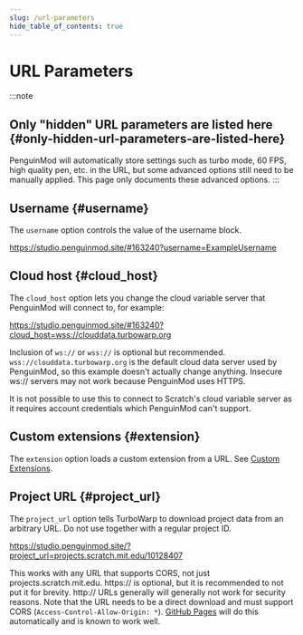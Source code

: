 ```yaml
---
slug: /url-parameters
hide_table_of_contents: true
---
```


# URL Parameters


:::note
## Only "hidden" URL parameters are listed here {#only-hidden-url-parameters-are-listed-here}
PenguinMod will automatically store settings such as turbo mode, 60 FPS, high quality pen, etc. in the URL, but some advanced options still need to be manually applied. This page only documents these advanced options.
:::


## Username {#username}

The `username` option controls the value of the username block.

https://studio.penguinmod.site/#163240?username=ExampleUsername

## Cloud host {#cloud_host}

The `cloud_host` option lets you change the cloud variable server that PenguinMod will connect to, for example:

https://studio.penguinmod.site/#163240?cloud_host=wss://clouddata.turbowarp.org

Inclusion of `ws://` or `wss://` is optional but recommended. `wss://clouddata.turbowarp.org` is the default cloud data server used by PenguinMod, so this example doesn't actually change anything. Insecure ws:// servers may not work because PenguinMod uses HTTPS.

It is not possible to use this to connect to Scratch's cloud variable server as it requires account credentials which PenguinMod can't support.

## Custom extensions {#extension}

The `extension` option loads a custom extension from a URL. See [Custom Extensions](/development/custom-extensions).

<!-- Commented due to possible removal -->
<!--
## `scale` {#scale}

Controls the maximum relative scale of the player when in fullscreen mode.

https://turbowarp.org/fullscreen?scale=2
-->

<!-- not supported in PenguinMod currently(?) -->
<!-- ## Disable compiler {#nocompile}

The `nocompile` option turns off the compiler. You probably shouldn't enable this.

https://turbowarp.org/?nocompile -->

## Project URL {#project_url}

The `project_url` option tells TurboWarp to download project data from an arbitrary URL. Do not use together with a regular project ID.

https://studio.penguinmod.site/?project_url=projects.scratch.mit.edu/10128407

This works with any URL that supports CORS, not just projects.scratch.mit.edu. https:// is optional, but it is recommended to not put it for brevity. http:// URLs generally will generally not work for security reasons. Note that the URL needs to be a direct download and must support CORS (`Access-Control-Allow-Origin: *`). [GitHub Pages](https://pages.github.com/) will do this automatically and is known to work well.
